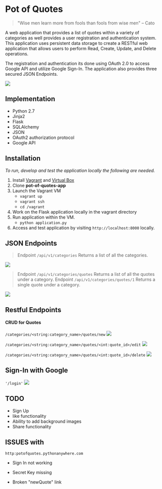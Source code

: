 # Pot of Quotes
> "Wise men learn more from fools than fools from wise men" – Cato 

A web application that provides a list of quotes within a variety of categories as well provides a user registration and 
authentication system. This application uses persistent data storage to create a RESTful web application that allows users
 to perform Read, Create, Update, and Delete operations.

The registration and authentication its done using OAuth 2.0 to access Google API and utilize Google Sign-In. 
The application also provides three secured JSON Endpoints.

<img src="assets/landingPage.png">


## Implementation

- Python 2.7
- Jinja2
- Flask
- SQLAlchemy
- JSON
- OAuth2 authorization protocol
- Google API
 
## Installation
_To run, develop and test the application locally the following are needed._

1. Install [Vagrant](https://www.vagrantup.com/) and [Virtual Box](https://www.virtualbox.org/wiki/Downloads)
2. Clone **pot-of-quotes-app**
3. Launch the Vagrant VM 
    - `vagrant up`
    - `vagrant ssh`
    - `cd /vagrant`
4. Work on the Flask application locally in the vagrant directory
5. Run application within the VM.
    - `python application.py`
6. Access and test application by visiting `http://localhost:8000` locally.

## JSON Endpoints

> Endpoint `/api/v1/categories` Returns a list of all the categories.
<img src="assets/categories.png">

> Endpoint `/api/v1/categories/quotes` Returns a list of all the quotes under a category.
> Endpoint `/api/v1/categories/quotes/1` Returns a single quote under a category.
<img src="assets/quote.png">

## Restful Endpoints
#### CRUD for Quotes
`/categories/<string:category_name>/quotes/new`
<img src="assets/newQuote.png">

`/categories/<string:category_name>/quotes/<int:quote_id>/edit`
<img src="assets/editQuote.png">

`/categories/<string:category_name>/quotes/<int:quote_id>/delete`
<img src="assets/deleteQuote.png">

## Sign-In with Google
`'/login'`
<img src="singIn.png">

## TODO
- Sign Up
- like functionality
- Ability to add background images
- Share functionality

## ISSUES with 
`http:potofquotes.pythonanywhere.com`
 - Sign In not working
  * Secret Key missing
- Broken "newQuote" link 